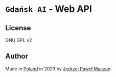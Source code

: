 # `Gdańsk AI` - Web API

## License
GNU GPL v2 

## Author
Made in [Poland](https://en.wikipedia.org/wiki/Poland) in 2023 by [Jędrzej Paweł Maczan](https://maczan.pl)